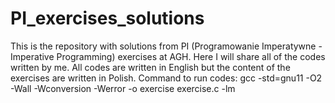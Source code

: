 # PI_exercises_solutions
This is the repository with solutions from PI (Programowanie Imperatywne - Imperative Programming) exercises at AGH. Here I will share all of the codes written by me. All codes are written in English but the content of the exercises are written in Polish.
Command to run codes:
gcc -std=gnu11 -O2 -Wall -Wconversion -Werror -o exercise exercise.c -lm
